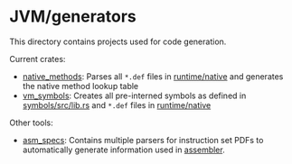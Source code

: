 # JVM/generators

This directory contains projects used for code generation.

Current crates:

* [native_methods](native_methods): Parses all `*.def` files in [runtime/native](../runtime/src/native) and generates the native method lookup table
* [vm_symbols](vm_symbols): Creates all pre-interned symbols as defined in [symbols/src/lib.rs](../symbols/src/lib.rs) and `*.def` files in [runtime/native](../runtime/src/native)

Other tools:

* [asm_specs](asm_specs): Contains multiple parsers for instruction set PDFs to automatically generate
                          information used in [assembler](../assembler).